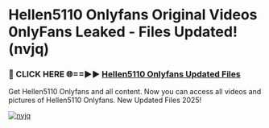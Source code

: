 # Hellen5110 Onlyfans Original Videos 0nlyFans Leaked - Files Updated! (nvjq)

<h3>🔴 CLICK HERE 🌐==►► <a href="https://tinyurl.com/ehrbuxhb" rel="nofollow">Hellen5110 Onlyfans Updated Files</a></h3>

Get Hellen5110 Onlyfans and all content. Now you can access all videos and pictures of Hellen5110 Onlyfans. New Updated Files 2025!

[![nvjq](https://i.imgur.com/lVYEuWS.gif)](https://tinyurl.com/ehrbuxhb)
